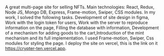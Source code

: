 A great multi-page site for selling NFTs. 
Main technologies: React, Redux, Node JS, Mongo DB, Express, Frame-motion, Swiper, CSS modules. 
In my work, I solved the following tasks.
Development of site design in figma,
Work with the login token for users, Work with the server to reproduce information on the page, Filling the database with information, 
Development of a mechanism for adding goods to the cart,Introduction of the mint mechanism and its full implementation. 
I used Frame-motion, Swiper, Css modules for styling the page.
I deploy the site on vercel, this is the link on it https://crypter-ten.vercel.app.

